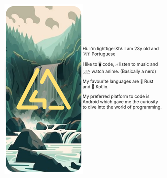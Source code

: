 <p float="left">
  <img src="readme_cover.webp" width="250" align="left">
  <p float="left">
    <samp>
    <br>
    <br>
    <br>
    <br>
    <br>
    <br>
    <br>
      
Hi. I'm lighttigerXIV. I am 23y old and 🇵🇹 Portuguese

I like to 🖥️ code, 🎶 listen to music and 🇯🇵 watch anime. (Basically a nerd)

My favourite languages are 🦀 Rust and 🤖 Kotlin.

My preferred platform to code is Android which gave me the curiosity to dive into the world of programming.
    </samp>
  </p>
</p>
